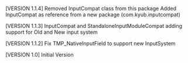 [VERSION 1.1.4]
Removed InputCompat class from this package
Added InputCompat as reference from a new package (com.kyub.inputcompat)

[VERSION 1.1.3]
InputCompat and StandaloneInputModuleCompat adding support for Old and New input system

[VERSION 1.1.2]
Fix TMP_NativeInputField to support new InputSystem

[VERSION 1.0]
Initial Version